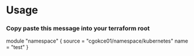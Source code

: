 # Usage

### Copy paste this message into your terraform root

module "namespace" {
  source = "cgokce01/namespace/kubernetes"
  name   = "test"
}

